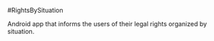#RightsBySituation

Android app that informs the users of their legal rights organized by situation.